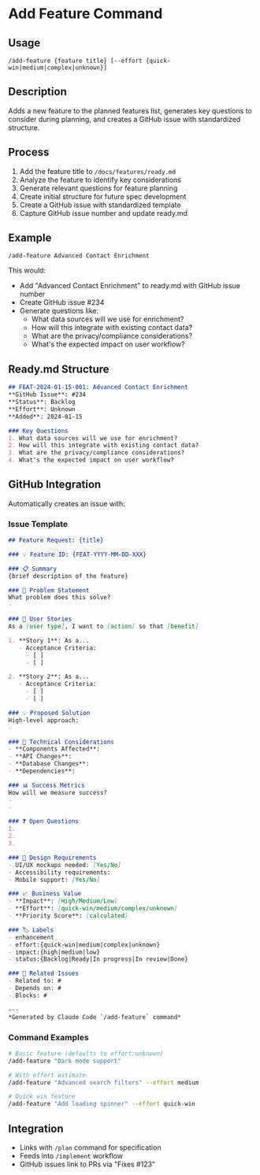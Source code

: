 # Add Feature Command

## Usage
`/add-feature {feature title} [--effort {quick-win|medium|complex|unknown}]`

## Description
Adds a new feature to the planned features list, generates key questions to consider during planning, and creates a GitHub issue with standardized structure.

## Process
1. Add the feature title to `/docs/features/ready.md`
2. Analyze the feature to identify key considerations
3. Generate relevant questions for feature planning
4. Create initial structure for future spec development
5. Create a GitHub issue with standardized template
6. Capture GitHub issue number and update ready.md

## Example
```
/add-feature Advanced Contact Enrichment
```

This would:
- Add "Advanced Contact Enrichment" to ready.md with GitHub issue number
- Create GitHub issue #234
- Generate questions like:
  - What data sources will we use for enrichment?
  - How will this integrate with existing contact data?
  - What are the privacy/compliance considerations?
  - What's the expected impact on user workflow?

## Ready.md Structure
```markdown
## FEAT-2024-01-15-001: Advanced Contact Enrichment
**GitHub Issue**: #234
**Status**: Backlog
**Effort**: Unknown
**Added**: 2024-01-15

### Key Questions
1. What data sources will we use for enrichment?
2. How will this integrate with existing contact data?
3. What are the privacy/compliance considerations?
4. What's the expected impact on user workflow?
```

## GitHub Integration
Automatically creates an issue with:

### Issue Template
```markdown
## Feature Request: {title}

### 💡 Feature ID: {FEAT-YYYY-MM-DD-XXX}

### 📋 Summary
{brief description of the feature}

### 🎯 Problem Statement
What problem does this solve?
- 

### 👥 User Stories
As a [user type], I want to [action] so that [benefit]

1. **Story 1**: As a...
   - Acceptance Criteria:
     - [ ] 
     - [ ] 

2. **Story 2**: As a...
   - Acceptance Criteria:
     - [ ] 
     - [ ] 

### 💡 Proposed Solution
High-level approach:
- 

### 🔧 Technical Considerations
- **Components Affected**: 
- **API Changes**: 
- **Database Changes**: 
- **Dependencies**: 

### 📊 Success Metrics
How will we measure success?
- 
- 

### ❓ Open Questions
1. 
2. 
3. 

### 🎨 Design Requirements
- UI/UX mockups needed: [Yes/No]
- Accessibility requirements: 
- Mobile support: [Yes/No]

### 📈 Business Value
- **Impact**: [High/Medium/Low]
- **Effort**: [quick-win/medium/complex/unknown]
- **Priority Score**: [calculated]

### 🏷️ Labels
- enhancement
- effort:{quick-win|medium|complex|unknown}
- impact:{high|medium|low}
- status:{Backlog|Ready|In progress|In review|Done}

### 🔗 Related Issues
- Related to: #
- Depends on: #
- Blocks: #

---
*Generated by Claude Code `/add-feature` command*
```

### Command Examples
```bash
# Basic feature (defaults to effort:unknown)
/add-feature "Dark mode support"

# With effort estimate
/add-feature "Advanced search filters" --effort medium

# Quick win feature
/add-feature "Add loading spinner" --effort quick-win
```

## Integration
- Links with `/plan` command for specification
- Feeds into `/implement` workflow
- GitHub issues link to PRs via "Fixes #123"